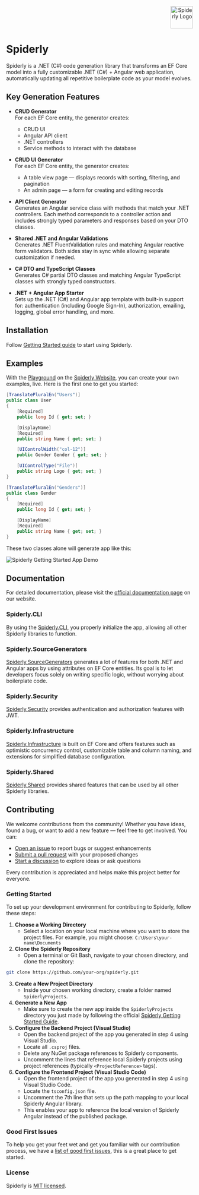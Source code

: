 <div align="right">
  <img src="https://github.com/filiptrivan/spiderly/blob/main/spiderly-logo.svg" alt="Spiderly Logo" width="60"/>
</div>

# Spiderly
Spiderly is a .NET (C#) code generation library that transforms an EF Core model into a fully customizable .NET (C#) + Angular web application, automatically updating all repetitive boilerplate code as your model evolves.

## Key Generation Features
- **CRUD Generator**  
  For each EF Core entity, the generator creates:
  - CRUD UI  
  - Angular API client  
  - .NET controllers  
  - Service methods to interact with the database

- **CRUD UI Generator**  
  For each EF Core entity, the generator creates:
  - A table view page — displays records with sorting, filtering, and pagination  
  - An admin page — a form for creating and editing records

- **API Client Generator**  
  Generates an Angular service class with methods that match your .NET controllers. Each method corresponds to a controller action and includes strongly typed parameters and responses based on your DTO classes.

- **Shared .NET and Angular Validations**  
  Generates .NET FluentValidation rules and matching Angular reactive form validators. Both sides stay in sync while allowing separate customization if needed.

- **C# DTO and TypeScript Classes**  
  Generates C# partial DTO classes and matching Angular TypeScript classes with strongly typed constructors.

- **.NET + Angular App Starter**  
  Sets up the .NET (C#) and Angular app template with built-in support for: authentication (including Google Sign-In), authorization, emailing, logging, global error handling, and more.

## Installation
Follow [Getting Started guide](https://www.spiderly.dev/docs/getting-started) to start using Spiderly.

## Examples
With the [Playground](https://www.spiderly.dev/playground) on the [Spiderly Website](https://www.spiderly.dev), you can create your own examples, live. Here is the first one to get you started:
```csharp
[TranslatePluralEn("Users")]
public class User
{
    [Required]
    public long Id { get; set; }

    [DisplayName]
    [Required]
    public string Name { get; set; }

    [UIControlWidth("col-12")]
    public Gender Gender { get; set; }

    [UIControlType("File")]
    public string Logo { get; set; }
}
```
```csharp
[TranslatePluralEn("Genders")]
public class Gender
{
    [Required]
    public long Id { get; set; }

    [DisplayName]
    [Required]
    public string Name { get; set; }
}
```
These two classes alone will generate app like this:
<div>
  <img src="https://github.com/filiptrivan/spiderly/blob/main/spiderly-app-demo.png" alt="Spiderly Getting Started App Demo"/>
</div>

## Documentation
For detailed documentation, please visit the [official documentation page](https://www.spiderly.dev/docs/getting-started) on our website.

### Spiderly.CLI
By using the [Spiderly.CLI](https://github.com/filiptrivan/spiderly/tree/main/Spiderly.CLI), you properly initialize the app, allowing all other Spiderly libraries to function.

### Spiderly.SourceGenerators
[Spiderly.SourceGenerators](https://github.com/filiptrivan/spiderly/tree/main/Spiderly.SourceGenerators) generates a lot of features for both .NET and Angular apps by using attributes on EF Core entities. Its goal is to let developers focus solely on writing specific logic, without worrying about boilerplate code.

### Spiderly.Security
[Spiderly.Security](https://github.com/filiptrivan/spiderly/tree/main/Spiderly.Security) provides authentication and authorization features with JWT.

### Spiderly.Infrastructure
[Spiderly.Infrastructure](https://github.com/filiptrivan/spiderly/tree/main/Spiderly.Infrastructure) is built on EF Core and offers features such as optimistic concurrency control, customizable table and column naming, and extensions for simplified database configuration.

### Spiderly.Shared
[Spiderly.Shared](https://github.com/filiptrivan/spiderly/tree/main/Spiderly.Shared) provides shared features that can be used by all other Spiderly libraries.

## Contributing
We welcome contributions from the community! Whether you have ideas, found a bug, or want to add a new feature — feel free to get involved. You can:
- [Open an issue](https://github.com/filiptrivan/spiderly/issues) to report bugs or suggest enhancements
- [Submit a pull request](https://github.com/filiptrivan/spiderly/pulls) with your proposed changes
- [Start a discussion](https://github.com/filiptrivan/spiderly/discussions) to explore ideas or ask questions

Every contribution is appreciated and helps make this project better for everyone.

### Getting Started
To set up your development environment for contributing to Spiderly, follow these steps:
1. **Choose a Working Directory**
   - Select a location on your local machine where you want to store the project files. For example, you might choose: `C:\Users\your-name\Documents`
2. **Clone the Spiderly Repository**
   - Open a terminal or Git Bash, navigate to your chosen directory, and clone the repository:
  ```bash
  git clone https://github.com/your-org/spiderly.git
  ```
3. **Create a New Project Directory**
   - Inside your chosen working directory, create a folder named `SpiderlyProjects`.
4. **Generate a New App**
   - Make sure to create the new app inside the `SpiderlyProjects` directory you just made by following the official [Spiderly Getting Started Guide](https://www.spiderly.dev/docs/getting-started).
5. **Configure the Backend Project (Visual Studio)**
   - Open the backend project of the app you generated in step 4 using Visual Studio.
   - Locate all `.csproj` files.
   - Delete any NuGet package references to Spiderly components.
   - Uncomment the lines that reference local Spiderly projects using project references (typically `<ProjectReference>` tags).
6. **Configure the Frontend Project (Visual Studio Code)**
   - Open the frontend project of the app you generated in step 4 using Visual Studio Code.
   - Locate the `tsconfig.json` file.
   - Uncomment the 7th line that sets up the path mapping to your local Spiderly Angular library.
   - This enables your app to reference the local version of Spiderly Angular instead of the published package.

### Good First Issues
To help you get your feet wet and get you familiar with our contribution process, we have a [list of good first issues](https://github.com/filiptrivan/spiderly/issues?q=is%3Aissue%20state%3Aopen%20label%3A"good%20first%20issue"), this is a great place to get started.

### License
Spiderly is [MIT licensed](https://github.com/filiptrivan/spiderly/blob/main/LICENSE).
